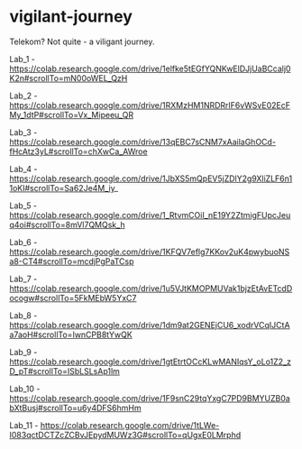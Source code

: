 # vigilant-journey
Telekom? Not quite - a viligant journey.

Lab_1 - https://colab.research.google.com/drive/1elfke5tEGfYQNKwElDJjUaBCcalj0K2n#scrollTo=mN00oWEL_QzH

Lab_2 - https://colab.research.google.com/drive/1RXMzHM1NRDRrlF6vWSvE02EcFMy_1dtP#scrollTo=Vx_Mipeeu_QR

Lab_3 - https://colab.research.google.com/drive/13qEBC7sCNM7xAailaGhOCd-fHcAtz3yL#scrollTo=chXwCa_AWroe

Lab_4 - https://colab.research.google.com/drive/1JbXS5mQpEV5jZDlY2g9XliZLF6n11oKI#scrollTo=Sa62Je4M_iy_

Lab_5 - https://colab.research.google.com/drive/1_RtvmCOiI_nE19Y2ZtmigFUpcJeuq4oi#scrollTo=8mVl7QMQsk_h

Lab_6 - https://colab.research.google.com/drive/1KFQV7eflg7KKov2uK4pwybuoNSa8-CT4#scrollTo=mcdjPgPaTCsp

Lab_7 - https://colab.research.google.com/drive/1u5VJtKMOPMUVak1bjzEtAvETcdDocogw#scrollTo=5FkMEbW5YxC7

Lab_8 - https://colab.research.google.com/drive/1dm9at2GENEjCU6_xodrVCqIJCtAa7aoH#scrollTo=IwnCPB8tYwQK

Lab_9 - https://colab.research.google.com/drive/1gtEtrtOCcKLwMANIqsY_oLo1Z2_zD_pT#scrollTo=ISbLSLsAp1lm

Lab_10 - https://colab.research.google.com/drive/1F9snC29tqYxgC7PD9BMYUZB0abXtBusj#scrollTo=u6y4DFS6hmHm

Lab_11 - https://colab.research.google.com/drive/1tLWe-I083qctDCTZcZCBvJEpydMUWz3G#scrollTo=qUgxE0LMrphd
